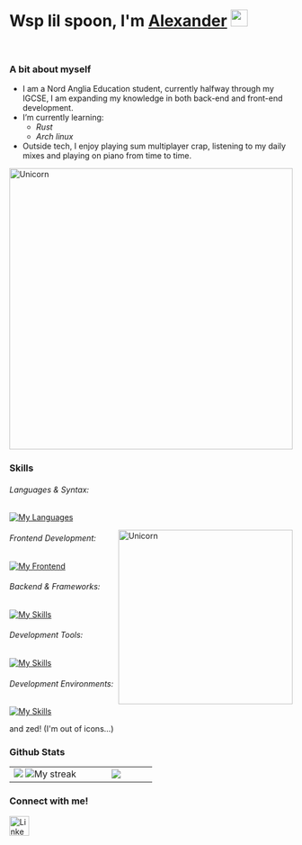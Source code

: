 <!--
    Stole it from Daria Stanilevici and ALX-13. 
-->

<h1><b>Wsp lil spoon, I'm </b><a href="https://github.com/NeSanyok">Alexander</a> <img src="https://media.giphy.com/media/hvRJCLFzcasrR4ia7z/giphy.gif" width="30"></h1>
<br>

<!--
Doesn't quite fit:
<img width=100% height=100% align="center" src="./assets/terminal.gif" alt="About Me Terminal GIF"/>
-->

<!--
    Your own Terminal GIF can be created here -> https://www.terminalgif.com
-->

    
### A bit about myself 
- I am a Nord Anglia Education student, currently halfway through my IGCSE, I am expanding my knowledge in both back-end and front-end development.
- I’m currently learning:
  - *Rust*
  - *Arch linux*
- Outside tech, I enjoy playing sum multiplayer crap, listening to my daily mixes and playing on piano from time to time.

<img width=100% height=500px alt="Unicorn" src="https://c.tenor.com/bH7txqsiZawAAAAd/tenor.gif"/>

### Skills
###### Languages & Syntax:
[![My Languages](https://skillicons.dev/icons?i=js,rust)](http://127.0.0.1:8080)

<img align=right width=310px alt="Unicorn" src="https://c.tenor.com/9gh-oa2u_FoAAAAC/tenor.gif"/>

###### Frontend Development:
[![My Frontend](https://skillicons.dev/icons?i=react,html,css,ts)](http://127.0.0.1:8080/)

###### Backend & Frameworks:
[![My Skills](https://skillicons.dev/icons?i=rust,actix)](http://127.0.0.1:8080)

###### Development Tools:
[![My Skills](https://skillicons.dev/icons?i=git,github,arch)](http://127.0.0.1:8080)

###### Development Environments:
[![My Skills](https://skillicons.dev/icons?i=vscode)](http://127.0.0.1:8080) <p>and zed! (I'm out of icons...)</p>

### Github Stats
<p align="center">
<table align="center">
<tr>
<td width="50%" align="center">
    <img src="https://github-readme-stats.vercel.app/api?username=NeSanyok&theme=nightowl&show_icons=true&count_private=true" />
    <img src="https://github-readme-streak-stats.herokuapp.com/?user=NeSanyok&theme=nightowl&hide_border=false" alt="My streak" />
</td>
<td width="50%" align="center">
    <img src="https://github-readme-stats.anuraghazra1.vercel.app/api/top-langs/?username=NeSanyok&theme=nightowl&hide_border=false&langs_count=10"/>
</td>
</tr>
</table>
</p>


### Connect with me!
<div>
    <a href="https://t.me/NeSanyok">
        <img src="https://upload.wikimedia.org/wikipedia/commons/thumb/8/83/Telegram_2019_Logo.svg/2048px-Telegram_2019_Logo.svg.png" alt="LinkedIn" width="35" height="35"/
    </a>
</div>
